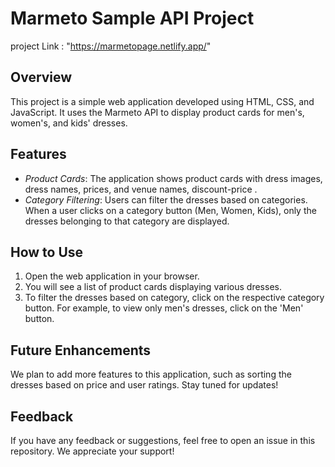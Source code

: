 # Marmeto Sample API Project
project Link : "https://marmetopage.netlify.app/"
## Overview
This project is a simple web application developed using HTML, CSS, and JavaScript. It uses the Marmeto API to display product cards for men's, women's, and kids' dresses.

## Features
- *Product Cards*: The application shows product cards with dress images, dress names, prices, and venue names, discount-price .
- *Category Filtering*: Users can filter the dresses based on categories. When a user clicks on a category button (Men, Women, Kids), only the dresses belonging to that category are displayed.

## How to Use
1. Open the web application in your browser.
2. You will see a list of product cards displaying various dresses.
3. To filter the dresses based on category, click on the respective category button. For example, to view only men's dresses, click on the 'Men' button.

## Future Enhancements
We plan to add more features to this application, such as sorting the dresses based on price and user ratings. Stay tuned for updates!

## Feedback
If you have any feedback or suggestions, feel free to open an issue in this repository. We appreciate your support!

